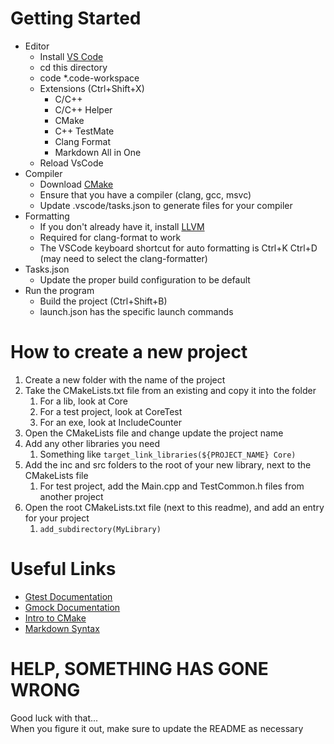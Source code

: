 # Getting Started
- Editor
  - Install [VS Code](https://code.visualstudio.com/)
  - cd this directory
  - code *.code-workspace
  - Extensions (Ctrl+Shift+X)
    - C/C++
    - C/C++ Helper
    - CMake
    - C++ TestMate
    - Clang Format
    - Markdown All in One
  - Reload VsCode
- Compiler
  - Download [CMake](https://cmake.org/download/)
  - Ensure that you have a compiler (clang, gcc, msvc)
  - Update .vscode/tasks.json to generate files for your compiler
- Formatting
  - If you don't already have it, install [LLVM](https://llvm.org/releases/)
  - Required for clang-format to work
  - The VSCode keyboard shortcut for auto formatting is Ctrl+K Ctrl+D (may need to select the clang-formatter)
- Tasks.json
    - Update the proper build configuration to be default
- Run the program
    - Build the project (Ctrl+Shift+B)
    - launch.json has the specific launch commands

# How to create a new project
1. Create a new folder with the name of the project
2. Take the CMakeLists.txt file from an existing and copy it into the folder
   1. For a lib, look at Core
   2. For a test project, look at CoreTest
   3. For an exe, look at IncludeCounter
3. Open the CMakeLists file and change update the project name
4. Add any other libraries you need
   1. Something like `target_link_libraries(${PROJECT_NAME} Core)`
5. Add the inc and src folders to the root of your new library, next to the CMakeLists file
   1. For test project, add the Main.cpp and TestCommon.h files from another project
6. Open the root CMakeLists.txt file (next to this readme), and add an entry for your project
   1. `add_subdirectory(MyLibrary)`


# Useful Links
- [Gtest Documentation](https://github.com/google/googletest/blob/master/googletest/docs/primer.md)
- [Gmock Documentation](https://github.com/google/googletest/blob/master/googlemock/docs/cook_book.md)
- [Intro to CMake](https://www.johnlamp.net/cmake-tutorial-1-getting-started.html)
- [Markdown Syntax](https://www.markdownguide.org/basic-syntax)

# HELP, SOMETHING HAS GONE WRONG
Good luck with that...  
When you figure it out, make sure to update the README as necessary